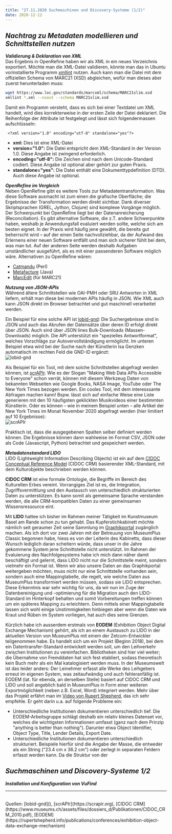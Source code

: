 ```yaml
---
title: "27.11.2020 Suchmaschinen und Discovery-Systeme (1/2)"
date: 2020-12-12
---
```


## *Nachtrag zu Metadaten modellieren und Schnittstellen nutzen*  

***Validierung & Deklaration von XML***   
Das Ergebnis in OpenRefine haben wir als XML in ein neues Verzeichnis exportiert. Möchte man die XML-Datei validieren, könnte man das in Ubuntu vorinstallierte Programm [xmllint](http://xmlsoft.org/xmllint.html) nutzen. Auch kann man die Datei mit dem offiziellen Schema von MARC21 (XSD) abgleichen, wofür man dieses aber zuerst herunterladen muss: 
```bash
wget https://www.loc.gov/standards/marcxml/schema/MARC21slim.xsd
xmllint *.xml --noout --schema MARC21slim.xsd
```

Damit ein Programm versteht, dass es sich bei einer Textdatei um XML handelt, wird dies korrekterweise in der ersten Zeile der Datei deklariert. Die Reihenfolge der Attribute ist festgelegt und lässt sich folgendermassen aufschlüsseln: 
 ```
  <?xml version="1.0" encoding="utf-8" standalone="yes"?>
  ```
* **xml:** Dies ist eine XML-Datei
* **version="1.0":** Die Datei entspricht dem XML-Standard in der Version 1.0. Diese Angabe ist zwingend erforderlich.
* **encoding="utf-8":** Die Zeichen sind nach dem Unicode-Standard codiert. Diese Angabe ist optional aber gehört zur guten Praxis.
* **standalone="yes":** Die Datei enthält eine Dokumenttypdefinition (DTD). Auch diese Angabe ist optional.

***OpenRefine im Vergleich***   
Neben OpenRefine gibt es weitere Tools zur Metadatentransformation. Was diese Software ausmacht ist zum einen die grafische Oberfläche; die Ergebnisse der Transformation werden direkt sichtbar. Dank diverser Skriptsprachen (GREL, Jython, Clojure) sind komplexe Vorgänge möglich. Der Schwerpunkt bei OpenRefine liegt bei der Datenanreicherung (Reconciliation). Es gibt alternative Software, die z.T. andere Schwerpunkte haben, weshalb je Anwendungsfall evaluiert werden sollte, welche sich am besten eignet. In der Praxis wird häufig jene gewählt, die bereits gut beherrscht wird – auf der einen Seite nachvollziehbar, da der Aufwand des Erlernens einer neuen Software entfällt und man sich sicherer fühlt bei dem, was man tut. Auf der anderen Seite werden deshalb Aufgaben umständlicher ausgeführt, als es mit einer passenderen Software möglich wäre. Alternativen zu OpenRefine wären:
* [Catmandu](https://librecat.org) (Perl)
* [Metafacture](https://github.com/metafacture/metafacture-core) (Java)
* [MarcEdit](https://marcedit.reeset.net) (für MARC21)

***Nutzung von JSON-APIs***   
Während ältere Schnittstellen wie OAI-PMH oder SRU Antworten in XML liefern, erhält man diese bei modernen APIs häufig in JSON. Wie XML auch kann JSON direkt im Browser betrachtet und gut maschinell verarbeitet werden.

Ein Beispiel für eine solche API ist [lobid-gnd](<https://lobid.org/gnd/api>): Die Suchergebnisse sind in JSON und auch das Abrufen der Datensätze über deren ID erfolgt direkt über JSON. Auch sind über JSON lines Bulk-Downloads (Massen-Downloads) möglich. Die API unterstützt ein "spezielles Antwortformat", welches Vorschläge zur Autovervollständigung ermöglicht. Im unteren Beispiel etwa wird bei der Suche nach der Künstlerin Isa Genzken automatisch im rechten Feld die GND-ID ergänzt:   
![lobid-gnd]({{site.baseurl}}/images/lobidgnd.png)

Als Beispiel für ein Tool, mit dem solche Schnittstellen abgefragt werden können, ist [scrAPIr](https://scrapir.org). Wie es der Slogan "Making Web Data APIs Accessible to Everyone" schon verrät, können mit diesem Werkzeug Daten von bekannten Webseiten wie Google Books, NASA Image, YouTube oder The New York Times bezogen werden. Ein cooles Tool, mit dem interesssante Abfragen machen kann! Bspw. lässt sich auf einfache Weise eine Liste generieren mit den 10 häufigsten geklickten Musikvideos einer bestimmten Künstlerin. Oder es können – wie in meinem Beispiel unten – alle Artikel der New York Times im Monat November 2020 abgefragt werden (hier limitiert auf 10 Ergebnisse):   
![scrAPIr]({{site.baseurl}}/images/scrapir.png)

Praktisch ist, dass die ausgegebenen Spalten selber definiert werden können. Die Ergebnisse können dann wahlweise im Format CSV, JSON oder als Code (Javascript, Python) betrachtet und gespeichert werden.

***Metadatenstandard LIDO***   
LIDO (Lightweight Information Describing Objects) ist ein auf dem [CIDOC Conceptual Reference Model](http://www.cidoc-crm.org/) (CIDOC CRM) basierender XML-Standard, mit dem Kulturobjekte beschrieben werden können.

**CIDOC CRM** ist eine formale Ontologie, die Begriffe im Bereich des Kulturellen Erbes vereint. Vorrangiges Ziel ist es, die Integration, Zugriffsvermittlung und den Austausch von unterschiedlich strukturierten Daten zu unterstützen. Es kann somit als gemeinsame Sprache verstanden werden, die alle CRM-kompatiblen Daten zu einer gemeinsamen Wissensressource eint.

Mit **LIDO** hattee ich bisher im Rahmen meiner Tätigkeit im Kunstmuseum Basel am Rande schon zu tun gehabt. Das Kupferstichkabinett möchte nämlich seit geraumer Zeit seine Sammlung im [Graphikportal](https://www.graphikportal.org) zugänglich machen. Als ich dort vor zwei Jahren mit der Betreuung von MuseumPlus Classic begonnen habe, hiess es von der Leiterin des Kabinetts, dass dieser Wunsch lediglich daran scheitern würde, dass unser in die Jahre gekommene System jene Schnittstelle nicht unterstützt. Im Rahmen der Evaluierung des Nachfolgesystems habe ich mich dann näher damit beschäftigt und gelernt, dass LIDO nicht nur die Schnittstelle meint, sondern vielmehr ein Format ist. Wenn wir also unsere Daten an das Graphikportal weitergeben möchten, muss nicht nur eine Schnittstelle vorhanden sein, sondern auch eine Mappingtabelle, die regelt, wie welche Daten aus MuseumPlus transformiert werden müssen, sodass sie LIDO entsprechen. Diese Erkenntnis war sehr wichtig für uns, da wir nun im Zuge der Datenbereinigung und -optimierung für die Migration auch den LIDO-Standard im Hinterkopf behalten und somit Vorbereitungen treffen können um ein späteres Mapping zu erleichtern. Denn mittels einer Mappingtabelle lassen sich wohl einige Unstimmigkeiten hinbiegen aber wenn die Daten wie Kraut und Rüben im System vorliegen, hat auch dies seine Grenzen. 

Kürzlich habe ich ausserdem erstmals von **EODEM** (Exhibition Object Digital Exchange Mechanism) gehört, als ich an einem Austausch zu LIDO in der aktuellen Version von MuseumPlus mit einem der Zetcom-Entwickler teilgenommen habe. Es handelt sich um ein Projekt (Beginn 2018), bei dem ein Datentransfer-Standard entwickelt werden soll, um den Leihverkehr zwischen Institutionen zu vereinfachen. Bibliotheken sind hier viel weiter; die Übernahme von Fremddaten hat sich fest etabliert, sodass theoretisch kein Buch mehr als ein Mal katalogisiert werden muss. In der Museumswelt ist das leider anders: Der Leinehmer erfasst alle Werke des Leihgebers erneut im eigenen System, was zeitaufwändig und auch fehleranfällig ist. EODEM (lat. für ebenda, an derselben Stelle) basiert auf CIDOC CRM und LIDO und soll angeblich bald in MuseumPlus in Form einer weiteren Exportmöglichkeit (neben z.B. Excel, Word) integriert werden. Mehr über das Projekt erfährt man im [Video von Rupert Shepherd](https://rupertshepherd.info/publications/conferences/exhibition-object-data-exchange-mechanism), das ich sehr empfehle. Er geht darin u.a. auf folgende Probleme ein:  
* Unterschiedliche Institutionen dokumentieren unterschiedlich tief. Die EODEM-Arbeitsgruppe schlägt deshalb ein relativ kleines Datenset vor, welches die wichtigsten Informationen umfasst (ganz nach dem Prinzip "anything is better than nothing"). Darunter etwa Object Identifier, Object Type, Title, Lender Details, Export Date.
* Unterschiedliche Institutionen dokumentieren unterschiedlich strukturiert. Beispiele hierfür sind die Angabe der Masse, die entweder als ein String ("23.4 cm x 36.2 cm") oder zerlegt in separaten Feldern erfasst werden kann. Da die Struktur von der 




## *Suchmaschinen und Discovery-Systeme 1/2*   

***Installation und Konfiguration von VuFind***    


---  
<br>
Quellen: [lobid-gnd](<https://lobid.org/gnd/api>), [scrAPIr](https://scrapir.org), [CIDOC CRM](https://www.museums.ch/assets/files/dossiers_d/Publikationen/CIDOC_CRM_2010.pdf), [EODEM](https://rupertshepherd.info/publications/conferences/exhibition-object-data-exchange-mechanism)

